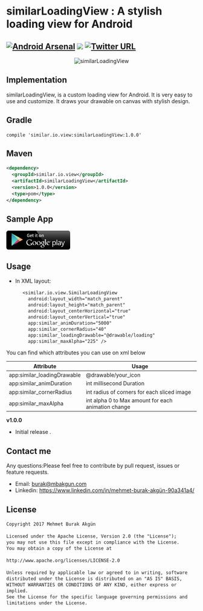 # similarLoadingView : A stylish loading view for Android

[![Android Arsenal](https://img.shields.io/badge/Android%20Arsenal-similarLoadingView-brightgreen.svg?style=flat)](https://android-arsenal.com/details/1/6254)
![](https://img.shields.io/github/license/mbakgun/similarLoadingView.svg)
[![Twitter URL](https://img.shields.io/twitter/url/http/shields.io.svg?style=social)](http://twitter.com/share?text=Version+1.0.0+of+similarLoadingView+has+been+released%21+Grab+it+now+from+%23bintray+https%3A%2F%2Fbintray.com%2Fmbakgun%2FsimilarLoadingView%2FsimilarLoadingView%2F1.0.0%21)
---

<p align="center">
<img src="/usage.gif" alt="similarLoadingView" width= "250px"/>
</p>

## Implementation

similarLoadingView, is a custom loading view for Android. It is very easy to use and customize. It draws your drawable on canvas with stylish design.

## Gradle 
    compile 'similar.io.view:similarLoadingView:1.0.0'

## Maven
```xml
<dependency>
  <groupId>similar.io.view</groupId>
  <artifactId>similarLoadingView</artifactId>
  <version>1.0.0</version>
  <type>pom</type>
</dependency>
```

## Sample App

<a href='https://play.google.com/store/apps/details?id=com.primemarin.similar.io&hl=en' target='_blank'><img height='50' style='border:0px;height:50px;' src='/GooglePlay.png' border='0' alt='GooglePlay Link' /></a>


## Usage
* In XML layout:
```
      <similar.io.view.SimilarLoadingView
        android:layout_width="match_parent"
        android:layout_height="match_parent"
        android:layout_centerHorizontal="true"
        android:layout_centerVertical="true"
        app:similar_animDuration="5000"
        app:similar_cornerRadius="40"
        app:similar_loadingDrawable="@drawable/loading"
        app:similar_maxAlpha="225" />
```
	 
You can find which attributes you can use on xml below

| Attribute | Usage | 
| --- | --- |
| app:similar_loadingDrawable | @drawable/your_icon | 
| app:similar_animDuration | int millisecond Duration | 
| app:similar_cornerRadius | int radius of corners for each sliced image |  
| app:similar_maxAlpha | int alpha 0 to Max amount for each animation change |  

**v1.0.0**
- Initial release .

## Contact me
Any questions:Please feel free to contribute by pull request, issues or feature requests.
* Email: burak@mbakgun.com
* Linkedin: https://www.linkedin.com/in/mehmet-burak-akgün-90a341a4/

## License

    Copyright 2017 Mehmet Burak Akgün

    Licensed under the Apache License, Version 2.0 (the "License");
    you may not use this file except in compliance with the License.
    You may obtain a copy of the License at

    http://www.apache.org/licenses/LICENSE-2.0

    Unless required by applicable law or agreed to in writing, software
    distributed under the License is distributed on an "AS IS" BASIS,
    WITHOUT WARRANTIES OR CONDITIONS OF ANY KIND, either express or implied.
    See the License for the specific language governing permissions and
    limitations under the License.
